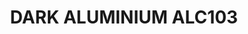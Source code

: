 ---
title: "DARK ALUMINIUM ALC103"
price: "TBA"
desc: ""
img_path: "/assets/img/A.MIG-8203.jpg"
brand: AMMO
available: true
special_offer: false
soon: false
cat: "ALCLAD-II-METALIC-BOJE"
subcat: ""
subsubcat: ""
---